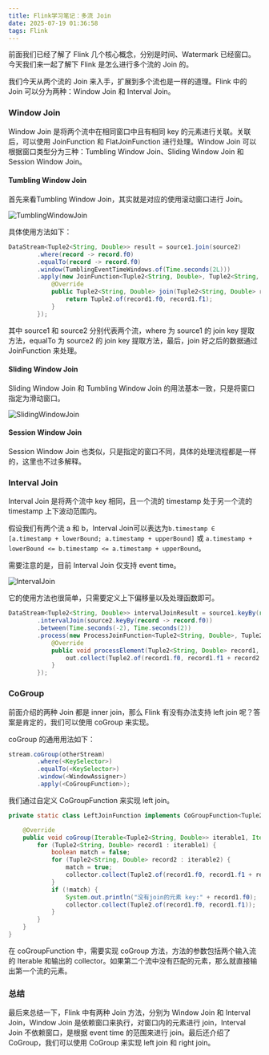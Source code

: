 ```yaml
---
title: Flink学习笔记：多流 Join
date: 2025-07-19 01:36:58
tags: Flink
---
```


前面我们已经了解了 Flink 几个核心概念，分别是时间、Watermark 已经窗口。今天我们来一起了解下 Flink 是怎么进行多个流的 Join 的。<!-- more -->

我们今天从两个流的 Join 来入手，扩展到多个流也是一样的道理。Flink 中的 Join 可以分为两种：Window Join 和 Interval Join。

### Window Join

Window Join 是将两个流中在相同窗口中且有相同 key 的元素进行关联。关联后，可以使用 JoinFunction 和 FlatJoinFunction 进行处理。Window Join 可以根据窗口类型分为三种：Tumbling Window Join、Sliding Window Join 和 Session Window Join。

#### Tumbling Window Join

首先来看Tumbling Window Join，其实就是对应的使用滚动窗口进行 Join。

![TumblingWindowJoin](https://res.cloudinary.com/dxydgihag/image/upload/v1754148421/Blog/flink/3/TumblingWindowJoin.png) 

具体使用方法如下：

```java
DataStream<Tuple2<String, Double>> result = source1.join(source2)
        .where(record -> record.f0)
        .equalTo(record -> record.f0)
        .window(TumblingEventTimeWindows.of(Time.seconds(2L)))
        .apply(new JoinFunction<Tuple2<String, Double>, Tuple2<String, Double>, Tuple2<String, Double>>() {
            @Override
            public Tuple2<String, Double> join(Tuple2<String, Double> record1, Tuple2<String, Double> record2) throws Exception {
                return Tuple2.of(record1.f0, record1.f1);
            }
        });
```

其中 source1 和 source2 分别代表两个流，where 为 source1 的 join key 提取方法，equalTo 为 source2 的 join key 提取方法，最后，join 好之后的数据通过 JoinFunction 来处理。

#### Sliding Window Join

Sliding Window Join 和 Tumbling Window Join 的用法基本一致，只是将窗口指定为滑动窗口。

![SlidingWindowJoin](https://res.cloudinary.com/dxydgihag/image/upload/v1754148862/Blog/flink/3/SlidingWindowJoin.png)

#### Session Window Join

Session Window Join 也类似，只是指定的窗口不同，具体的处理流程都是一样的，这里也不过多解释。

### Interval Join

Interval Join 是将两个流中 key 相同，且一个流的 timestamp 处于另一个流的 timestamp 上下波动范围内。

假设我们有两个流 a 和 b，Interval Join可以表达为`b.timestamp ∈ [a.timestamp + lowerBound; a.timestamp + upperBound]` 或 `a.timestamp + lowerBound <= b.timestamp <= a.timestamp + upperBound`。

需要注意的是，目前 Interval Join 仅支持 event time。

![IntervalJoin](https://res.cloudinary.com/dxydgihag/image/upload/v1754153595/Blog/flink/3/IntervalJoin.png)

它的使用方法也很简单，只需要定义上下偏移量以及处理函数即可。

```java
DataStream<Tuple2<String, Double>> intervalJoinResult = source1.keyBy(record -> record.f0)
        .intervalJoin(source2.keyBy(record -> record.f0))
        .between(Time.seconds(-2), Time.seconds(2))
        .process(new ProcessJoinFunction<Tuple2<String, Double>, Tuple2<String, Double>, Tuple2<String, Double>>() {
            @Override
            public void processElement(Tuple2<String, Double> record1, Tuple2<String, Double> record2, ProcessJoinFunction<Tuple2<String, Double>, Tuple2<String, Double>, Tuple2<String, Double>>.Context context, Collector<Tuple2<String, Double>> out) throws Exception {
                out.collect(Tuple2.of(record1.f0, record1.f1 + record2.f1));
            }
        });
```

### CoGroup

前面介绍的两种 Join 都是 inner join，那么 Flink 有没有办法支持 left join 呢？答案是肯定的，我们可以使用 coGroup 来实现。

coGroup 的通用用法如下：

```java
stream.coGroup(otherStream)
		.where(<KeySelector>)
		.equalTo(<KeySelector>)
		.window(<WindowAssigner>)
		.apply(<CoGroupFunction>);
```

我们通过自定义 CoGroupFunction 来实现 left join。

```java
private static class LeftJoinFunction implements CoGroupFunction<Tuple2<String, Double>, Tuple2<String, Double>, Tuple2<String, Double>> {

    @Override
    public void coGroup(Iterable<Tuple2<String, Double>> iterable1, Iterable<Tuple2<String, Double>> iterable2, Collector<Tuple2<String, Double>> collector) throws Exception {
        for (Tuple2<String, Double> record1 : iterable1) {
            boolean match = false;
            for (Tuple2<String, Double> record2 : iterable2) {
                match = true;
                collector.collect(Tuple2.of(record1.f0, record1.f1 + record2.f1));
            }
            if (!match) {
                System.out.println("没有join的元素 key:" + record1.f0);
                collector.collect(Tuple2.of(record1.f0, record1.f1));
            }
        }
    }
}
```

在 coGroupFunction 中，需要实现 coGroup 方法，方法的参数包括两个输入流的 Iterable 和输出的 collector。如果第二个流中没有匹配的元素，那么就直接输出第一个流的元素。

### 总结

最后来总结一下，Flink 中有两种 Join 方法，分别为 Window Join 和 Interval Join，Window Join 是依赖窗口来执行，对窗口内的元素进行 join，Interval Join 不依赖窗口，是根据 event time 的范围来进行 join。最后还介绍了 CoGroup，我们可以使用 CoGroup 来实现 left join 和 right join。
